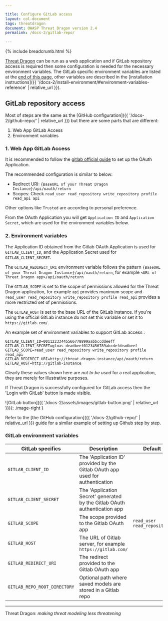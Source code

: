 ```yaml
---

title: Configure GitLab access
layout: col-document
tags: threatdragon
document: OWASP Threat Dragon version 2.4
permalink: /docs-2/gitlab-repo/

---
```


{% include breadcrumb.html %}

<style type="text/css">
.image-right {
  display: block;
  margin-left: auto;
  margin-right: auto;
  float: right;
}
</style>

[Threat Dragon](http://owasp.org/www-project-threat-dragon) can be run as a web application and
if GitLab repository access is required then some configuration is needed
for the necessary environment variables.
The GitLab specific environment variables are listed at the [end of this page](#gitlab-environment-variables),
other variables are described in
the [installation instructions]({{ '/docs-2/install-environment/#environment-variables-reference' | relative_url }}).

## GitLab repository access

Most of steps are the same as the [GitHub configuration]({{ '/docs-2/github-repo/' | relative_url }})
but there are some parts that are different:

1. Web App GitLab Access
2. Environment variables

### 1. Web App GitLab Access

It is recommended to follow the [gitlab official guide](https://docs.gitlab.com/ee/integration/oauth_provider.html)
to set up the OAuth Application.

The recommended configuration is similar to below:

- Redirect URI: `{BaseURL of your Threat Dragon Instance}/api/oauth/return`
- Scopes: Check `read_user read_repository write_repository profile read_api api`

Other options like `Trusted` are according to personal preference.

From the OAuth Application you will get `Application ID` and `Application Secret`,
which are used for the environment variables below.

### 2. Environment variables

The Application ID obtained from the Gitlab OAuth Application is used for `GITLAB_CLIENT_ID`,
and the Application Secret used for `GITLAB_CLIENT_SECRET`.

The `GITLAB_REDIRECT_URI` environment variable follows
the pattern ``{BaseURL of your Threat Dragon Instance}/api/oauth/return``,
for example `<URL of Threat Dragon app>/api/oauth/return`

The `GITLAB_SCOPE` is set to the scope of permissions allowed for the Threat Dragon application,
for example `api` provides maximum scope and `read_user read_repository write_repository profile read_api`
provides a more restricted set of permissions.

The `GITLAB_HOST` is set to the base URL of the GitLab instance.
If you're using the official GitLab instance do not set this variable or set it to `https://gitlab.com/`.

An example set of environment variables to support GitLab access :

```text
GITLAB_CLIENT_ID=00112233445566778899aabbccddeeff
GITLAB_CLIENT_SECRET=gloas-deadbeef0123456789abcdefdeadbeef
GITLAB_SCOPE=read_user read_repository write_repository profile read_api
GITLAB_REDIRECT_URI=http://threat-dragon-instance/api/oauth/return
GITLAB_HOST=http://gitlab-instance
```
Clearly these values shown here are _not to be used_ for a real application,
they are merely for illustrative purposes.

If Threat Dragon is successfully configured for GitLab access then the 'Login with GitLab' button is made visible.

![GitLab button]({{ '/docs-2/assets/images/gitlab-button.png' | relative_url }}){: .image-right }

Refer to the [the GitHub configuration]({{ '/docs-2/github-repo/' | relative_url }}) guide for
a similar example of setting up Github step by step.

### GitLab environment variables

| GitLab specifics | Description | Default |
| --- | --- | --- |
| `GITLAB_CLIENT_ID` | The 'Application ID' provided by the Gitlab OAuth app used for authentication | |
| `GITLAB_CLIENT_SECRET` | The 'Application Secret' generated by the Gitlab OAuth authentication app | |
| `GITLAB_SCOPE` | The scope provided to the Gitlab OAuth app | `read_user read_repository` |
| `GITLAB_HOST` | The URL of Gitlab server, for example `https://gitlab.com/` | |
| `GITLAB_REDIRECT_URI` | The redirect provided to the Gitlab OAuth app | |
| `GITLAB_REPO_ROOT_DIRECTORY` | Optional path where saved models are stored in a Gitlab repo | |

----

Threat Dragon: _making threat modeling less threatening_
